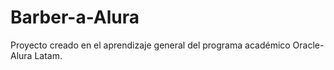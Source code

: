 # Barber-a-Alura
Proyecto creado en el aprendizaje general del programa académico Oracle-Alura Latam.

